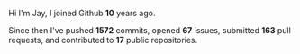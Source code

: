 Hi I'm Jay, I joined Github **10** years ago.

Since then I've pushed **1572** commits, opened **67** issues, submitted **163** pull requests, and contributed to **17** public repositories.
